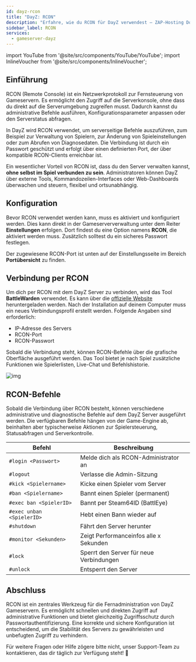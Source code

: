 ```yaml
---
id: dayz-rcon
title: "DayZ: RCON"
description: "Erfahre, wie du RCON für DayZ verwendest – ZAP-Hosting Dokumentation"
sidebar_label: RCON
services:
  - gameserver-dayz
---
```


import YouTube from '@site/src/components/YouTube/YouTube';
import InlineVoucher from '@site/src/components/InlineVoucher';

## Einführung

RCON (Remote Console) ist ein Netzwerkprotokoll zur Fernsteuerung von Gameservern. Es ermöglicht den Zugriff auf die Serverkonsole, ohne dass du direkt auf die Serverumgebung zugreifen musst. Dadurch kannst du administrative Befehle ausführen, Konfigurationsparameter anpassen oder den Serverstatus abfragen.

In DayZ wird RCON verwendet, um serverseitige Befehle auszuführen, zum Beispiel zur Verwaltung von Spielern, zur Änderung von Spieleinstellungen oder zum Abrufen von Diagnosedaten. Die Verbindung ist durch ein Passwort geschützt und erfolgt über einen definierten Port, der über kompatible RCON-Clients erreichbar ist.

Ein wesentlicher Vorteil von RCON ist, dass du den Server verwalten kannst, **ohne selbst im Spiel verbunden zu sein**. Administratoren können DayZ über externe Tools, Kommandozeilen-Interfaces oder Web-Dashboards überwachen und steuern, flexibel und ortsunabhängig.

<InlineVoucher />



## Konfiguration

Bevor RCON verwendet werden kann, muss es aktiviert und konfiguriert werden. Dies kann direkt in der Gameserververwaltung unter dem Reiter **Einstellungen** erfolgen. Dort findest du eine Option namens **RCON**, die aktiviert werden muss. Zusätzlich solltest du ein sicheres Passwort festlegen.

Der zugewiesene RCON-Port ist unten auf der Einstellungsseite im Bereich **Portübersicht** zu finden.



## Verbindung per RCON

Um dich per RCON mit dem DayZ Server zu verbinden, wird das Tool **BattleWarden** verwendet. Es kann über die [offizielle Website](https://www.battlewarden.net) heruntergeladen werden. Nach der Installation auf deinem Computer muss ein neues Verbindungsprofil erstellt werden. Folgende Angaben sind erforderlich:

- IP-Adresse des Servers
- RCON-Port
- RCON-Passwort

Sobald die Verbindung steht, können RCON-Befehle über die grafische Oberfläche ausgeführt werden. Das Tool bietet je nach Spiel zusätzliche Funktionen wie Spielerlisten, Live-Chat und Befehlshistorie.

![img](https://screensaver01.zap-hosting.com/index.php/s/P9S3rx3GFWkAo3G/preview)





## RCON-Befehle

Sobald die Verbindung über RCON besteht, können verschiedene administrative und diagnostische Befehle auf dem DayZ Server ausgeführt werden. Die verfügbaren Befehle hängen von der Game-Engine ab, beinhalten aber typischerweise Aktionen zur Spielersteuerung, Statusabfragen und Serverkontrolle.

| Befehl                         | Beschreibung                                         |
|----------------------------------|------------------------------------------------------|
| `#login <Passwort>`             | Melde dich als RCON-Administrator an                |
| `#logout`                       | Verlasse die Admin-Sitzung                          |
| `#kick <Spielername>`           | Kicke einen Spieler vom Server                      |
| `#ban <Spielername>`            | Bannt einen Spieler (permanent)                     |
| `#exec ban <SpielerID>`         | Bannt per Steam64ID (BattlEye)                      |
| `#exec unban <SpielerID>`       | Hebt einen Bann wieder auf                          |
| `#shutdown`                     | Fährt den Server herunter                           |
| `#monitor <Sekunden>`           | Zeigt Performanceinfos alle x Sekunden              |
| `#lock`                         | Sperrt den Server für neue Verbindungen             |
| `#unlock`                       | Entsperrt den Server                                |




## Abschluss

RCON ist ein zentrales Werkzeug für die Fernadministration von DayZ Gameservern. Es ermöglicht schnellen und direkten Zugriff auf administrative Funktionen und bietet gleichzeitig Zugriffsschutz durch Passwortauthentifizierung. Eine korrekte und sichere Konfiguration ist entscheidend, um die Stabilität des Servers zu gewährleisten und unbefugten Zugriff zu verhindern.

Für weitere Fragen oder Hilfe zögere bitte nicht, unser Support-Team zu kontaktieren, das dir täglich zur Verfügung steht! 🙂